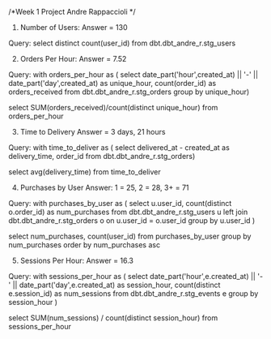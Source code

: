 /*Week 1 Project
  Andre Rappaccioli
*/

1. Number of Users: 
Answer = 130

Query:
select distinct count(user_id)
from dbt.dbt_andre_r.stg_users

2. Orders Per Hour:
Answer = 7.52

Query:
with orders_per_hour as (
    select date_part('hour',created_at) || '-' || date_part('day',created_at) as unique_hour,
    count(order_id) as orders_received
    from dbt.dbt_andre_r.stg_orders
    group by unique_hour)

select SUM(orders_received)/count(distinct unique_hour) 
from orders_per_hour

3. Time to Delivery
Answer = 3 days, 21 hours

Query:
with time_to_deliver as (
 select delivered_at - created_at as delivery_time,
 order_id
 from dbt.dbt_andre_r.stg_orders)

select avg(delivery_time)
from time_to_deliver

4. Purchases by User
Answer: 1 = 25, 2 = 28, 3+ = 71

Query:
with purchases_by_user as (
 select u.user_id,
 count(distinct o.order_id) as num_purchases
 from dbt.dbt_andre_r.stg_users u
 left join dbt.dbt_andre_r.stg_orders o on u.user_id = o.user_id
group by u.user_id
)

select num_purchases,
count(user_id)
from purchases_by_user
group by num_purchases
order by num_purchases asc

5. Sessions Per Hour:
Answer = 16.3

Query:
with sessions_per_hour as (
    select date_part('hour',e.created_at) || '-' || date_part('day',e.created_at) as session_hour,
    count(distinct e.session_id) as num_sessions
    from dbt.dbt_andre_r.stg_events e
    group by session_hour
)

select SUM(num_sessions) / count(distinct session_hour)
from sessions_per_hour